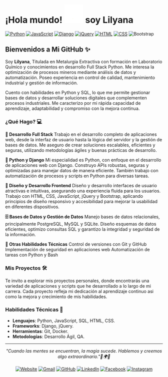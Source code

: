 # ¡Hola mundo! <img src="https://github.com/Kathryn-Jie/Kathryn-Jie/blob/main/wave.gif" width="60px"/> soy Lilyana 

[![Python](https://img.shields.io/badge/Python-3776AB?style=for-the-badge&logo=python&logoColor=white)](https://www.python.org/)
[![JavaScript](https://img.shields.io/badge/JavaScript-F7DF1E?style=for-the-badge&logo=javascript&logoColor=black)](https://developer.mozilla.org/es/docs/Web/JavaScript)
[![Django](https://img.shields.io/badge/Django-092E20?style=for-the-badge&logo=django&logoColor=white)](https://www.djangoproject.com/)
[![jQuery](https://img.shields.io/badge/jQuery-0769AD?style=for-the-badge&logo=jquery&logoColor=white)](https://jquery.com/)
[![HTML](https://img.shields.io/badge/HTML5-E34F26?style=for-the-badge&logo=html5&logoColor=white)](https://developer.mozilla.org/es/docs/Web/HTML)
[![CSS](https://img.shields.io/badge/CSS3-1572B6?style=for-the-badge&logo=css3&logoColor=white)](https://developer.mozilla.org/es/docs/Web/CSS)
![Bootstrap](https://img.shields.io/badge/bootstrap-%238511FA.svg?style=for-the-badge&logo=bootstrap&logoColor=white)


## Bienvenidos a Mi GitHub ✨

Soy **Lilyana**, Titulada en Metalurgia Extractiva con formación en Laboratorio Químico y conocimientos en desarrollo Full Stack Python. Me interesa la optimización de procesos mineros mediante análisis de datos y automatización. Poseo experiencia en control de calidad, mantenimiento industrial y gestión de información.

Cuento con habilidades en Python y SQL, lo que me permite gestionar bases de datos y desarrollar soluciones digitales que complementen procesos industriales. Me caracterizo por mi rápida capacidad de aprendizaje, adaptabilidad y compromiso con la mejora continua.

### ¿Qué Hago? 💻

**🔹 Desarrollo Full Stack**
Trabajo en el desarrollo completo de aplicaciones web, desde la interfaz de usuario hasta la lógica del servidor y la gestión de bases de datos. Me aseguro de crear soluciones escalables, eficientes y seguras, utilizando metodologías ágiles y buenas prácticas de desarrollo.

**🐍 Python y Django**
Mi especialidad es Python, con enfoque en el desarrollo de aplicaciones web con Django. Construyo APIs robustas, seguras y optimizadas para manejar datos de manera eficiente. También trabajo con automatización de procesos y scripts en Python para diversas tareas.

**🎨 Diseño y Desarrollo Frontend**
Diseño y desarrollo interfaces de usuario atractivas e intuitivas, asegurando una experiencia fluida para los usuarios. Trabajo con HTML, CSS, JavaScript, jQuery y Bootstrap, aplicando principios de diseño responsivo y accesibilidad para mejorar la usabilidad en diferentes dispositivos.

**🗄️ Bases de Datos y Gestión de Datos**
Manejo bases de datos relacionales, principalmente PostgreSQL, MySQL y SQLite. Diseño esquemas de datos eficientes, optimizo consultas SQL y garantizo la integridad y seguridad de la información.

**🚀 Otras Habilidades Técnicas**
Control de versiones con Git y GitHub
Implementación de seguridad en aplicaciones web
Automatización de tareas con Python y Bash


### Mis Proyectos 🛠️

Te invito a explorar mis proyectos personales, donde encontrarás una variedad de aplicaciones y scripts que he desarrollado a lo largo de mi carrera. Cada proyecto refleja mi dedicación al aprendizaje continuo asi como la mejora y crecimiento de mis habilidades.

### Habilidades Técnicas 🔧

- **Lenguajes**: Python, JavaScript, SQL, HTML, CSS.
- **Frameworks**: Django, jQuery.
- **Herramientas**: Git, Docker.
- **Metodologías**: Desarrollo Ágil, QA.


<hr>
<p align="center">
   <i>"Cuando las mentes se encuentran, la magia sucede. Hablemos y creemos algo extraordinario."🌟🌍💫 </i>
   <br>
<br>	
<a href=""><img src="https://img.icons8.com/bubbles/50/000000/web.png" alt="Website"/></a>
	<a href="mailto:lilyanasa.or@gmail.com"><img src="https://img.icons8.com/bubbles/50/000000/gmail.png" alt="Gmail"/></a>
	<a href="https://github.com/liily18"><img src="https://img.icons8.com/bubbles/50/000000/github.png" alt="GitHub"/></a>
	<a href="https://linkedin.com/in/liilydev"><img src="https://img.icons8.com/bubbles/50/000000/linkedin.png" alt="LinkedIn"/></a>
	<a href="https://www.facebook.com/"><img src="https://img.icons8.com/bubbles/50/000000/facebook-new.png" alt="Facebook"/></a>
	<a href="https://instagram.com/"><img src="https://img.icons8.com/bubbles/50/000000/instagram.png" alt="Instagram"/></a>	
   <br>
</p>




